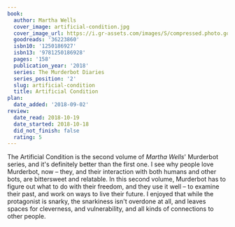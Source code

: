 ```yaml
---
book:
  author: Martha Wells
  cover_image: artificial-condition.jpg
  cover_image_url: https://i.gr-assets.com/images/S/compressed.photo.goodreads.com/books/1505590203l/36223860._SX98_.jpg
  goodreads: '36223860'
  isbn10: '1250186927'
  isbn13: '9781250186928'
  pages: '158'
  publication_year: '2018'
  series: The Murderbot Diaries
  series_position: '2'
  slug: artificial-condition
  title: Artificial Condition
plan:
  date_added: '2018-09-02'
review:
  date_read: 2018-10-19
  date_started: 2018-10-18
  did_not_finish: false
  rating: 5
---
```


The Artificial Condition is the second volume of *Martha Wells*' Murderbot series, and it's definitely better than the first one. I see why people love Murderbot, now – they, and their interaction with both humans and other bots, are bittersweet and relatable. In this second volume, Murderbot has to figure out what to do with their freedom, and they use it well – to examine their past, and work on ways to live their future. I enjoyed that while the protagonist is snarky, the snarkiness isn't overdone at all, and leaves spaces for cleverness, and vulnerability, and all kinds of connections to other people.
